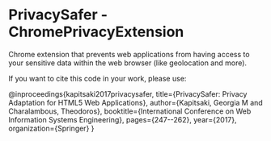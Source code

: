 # PrivacySafer - ChromePrivacyExtension

Chrome extension that prevents web applications from having access to your sensitive data within the web browser (like geolocation and more).

If you want to cite this code in your work, please use:


@inproceedings{kapitsaki2017privacysafer,
  title={PrivacySafer: Privacy Adaptation for HTML5 Web Applications},
  author={Kapitsaki, Georgia M and Charalambous, Theodoros},
  booktitle={International Conference on Web Information Systems Engineering},
  pages={247--262},
  year={2017},
  organization={Springer}
}

